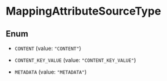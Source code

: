 

# MappingAttributeSourceType

## Enum


* `CONTENT` (value: `"CONTENT"`)

* `CONTENT_KEY_VALUE` (value: `"CONTENT_KEY_VALUE"`)

* `METADATA` (value: `"METADATA"`)



